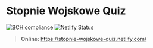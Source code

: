 # Stopnie Wojskowe Quiz

[![BCH compliance](https://bettercodehub.com/edge/badge/mickuki112/ArmyQuiz?branch=master)](https://bettercodehub.com/)
[![Netlify Status](https://api.netlify.com/api/v1/badges/c3f4140b-25a1-4233-99be-ea40f6aadd30/deploy-status)](https://app.netlify.com/sites/stopnie-wojskowe-quiz/deploys)


> **Online:** https://stopnie-wojskowe-quiz.netlify.com/

